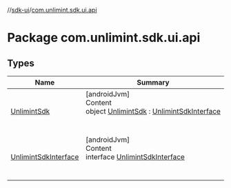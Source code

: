 //[sdk-ui](../../index.md)/[com.unlimint.sdk.ui.api](index.md)



# Package com.unlimint.sdk.ui.api  


## Types  
  
|  Name |  Summary | 
|---|---|
| <a name="com.unlimint.sdk.ui.api/UnlimintSdk///PointingToDeclaration/"></a>[UnlimintSdk](-unlimint-sdk/index.md)| <a name="com.unlimint.sdk.ui.api/UnlimintSdk///PointingToDeclaration/"></a>[androidJvm]  <br>Content  <br>object [UnlimintSdk](-unlimint-sdk/index.md) : [UnlimintSdkInterface](-unlimint-sdk-interface/index.md)  <br><br><br>|
| <a name="com.unlimint.sdk.ui.api/UnlimintSdkInterface///PointingToDeclaration/"></a>[UnlimintSdkInterface](-unlimint-sdk-interface/index.md)| <a name="com.unlimint.sdk.ui.api/UnlimintSdkInterface///PointingToDeclaration/"></a>[androidJvm]  <br>Content  <br>interface [UnlimintSdkInterface](-unlimint-sdk-interface/index.md)  <br><br><br>|

